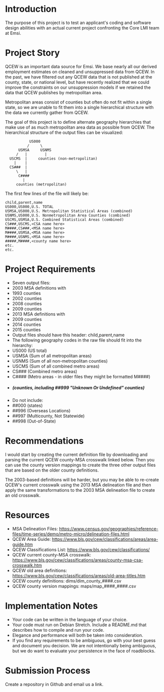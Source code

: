 # Introduction

The purpose of this project is to test an applicant's coding and software design
abilities with an actual current project confronting the Core LMI team at Emsi.

# Project Story

QCEW is an important data source for Emsi. We base nearly all our derived
employment estimates on cleaned and unsuppressed data from QCEW. In the past, we
have filtered out any QCEW data that is not published at the county, state, or
national level, but have recently realized that we could improve the constraints
on our unsuppression models if we retained the data that QCEW publishes by
metropolitan area.

Metropolitan areas consist of counties but often do not fit within a single
state, so we are unable to fit them into a single hierarchical structure
with the data we currently gather from QCEW.

The goal of this project is to define alternate geography hierarchies that
make use of as much metropolitan area data as possible from QCEW. The
hierarchical structure of the output files can be visualized:

```
           US000
          /     \
      USMSA     USNMS
     /   |        |
  USCMS  |     counties (non-metropolitan)
    |    |
  CS###  |
     \   |
      C####
        |
     counties (metropolitan)
```

The first few lines of the file will likely be:

```
child,parent,name
US000,US000,U.S. TOTAL
USMSA,US000,U.S. Metropolitan Statistical Areas (combined)
USNMS,US000,U.S. Nonmetropolitan Area Counties (combined)
USCMS,USMSA,U.S. Combined Statistical Areas (combined)
CS###,USCMS,<CSA name here>
M####,CS###,<MSA name here>
M####,USMSA,<MSA name here>
M####,USNMS,<MSA name here>
#####,M####,<county name here>
etc.
etc.
```

# Project Requirements

* Seven output files:
 * 2003 MSA definitions with
  * 1993 counties
  * 2002 counties
  * 2008 counties
  * 2009 counties
 * 2013 MSA definitions with
  * 2009 counties
  * 2014 counties
  * 2015 counties
* Output files should have this header: child,parent,name
* The following geography codes in the raw file should fit into the hierarchy:
 * US000 (US total)
 * USMSA (Sum of all metropolitan areas)
 * USNMS (Sum of all non-metropolitan counties)
 * USCMS (Sum of all combined metro areas)
 * CS### (Combined metro areas)
 * C#### (Metro areas - in older files they might be formatted M####)
 * ##### (counties, including ##999 "Unknown Or Undefined" counties)
* Do not include:
 * ##000 (states)
 * ##996 (Overseas Locations)
 * ##997 (Multicounty, Not Statewide)
 * ##998 (Out-of-State)

# Recommendations

I would start by creating the current definition file by downloading and parsing
the current QCEW county-MSA crosswalk linked below. Then you can use the county
version mappings to create the three other output files that are based on the
older county definitions.

The 2003-based definitions will be harder, but you may be able to re-create
QCEW's current crosswalk using the 2013 MSA delineation file and then apply
the same transformations to the 2003 MSA delineation file to create an old
crosswalk.

# Resources

* MSA Delineation Files: https://www.census.gov/geographies/reference-files/time-series/demo/metro-micro/delineation-files.html
* QCEW Area Guide: https://www.bls.gov/cew/classifications/areas/area-guide.htm
* QCEW Classifications List: https://www.bls.gov/cew/classifications/
* QCEW current county-MSA crosswalk: https://www.bls.gov/cew/classifications/areas/county-msa-csa-crosswalk.htm
* QCEW old area definitions: https://www.bls.gov/cew/classifications/areas/old-area-titles.htm
* QCEW county definitions: dims/dim_county_####.csv
* QCEW county version mappings: maps/map_####_####.csv

# Implementation Notes

* Your code can be written in the language of your choice.
* Your code must run on Debian Stretch. Include a README.md that describes how
  to compile and run your code.
* Elegance and performance will both be taken into consideration.
* If you find any requirements to be ambiguous, go with your best guess and
  document you decision. We are not intentionally being ambiguous, but we do
  want to evaluate your persistence in the face of roadblocks.

# Submission Process

Create a repository in Github and email us a link.
